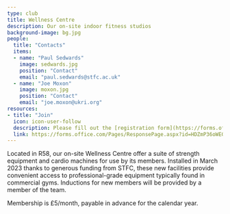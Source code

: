 ```yaml
---
type: club
title: Wellness Centre
description: Our on-site indoor fitness studios
background-image: bg.jpg
people:
  title: "Contacts"
  items:
  - name: "Paul Sedwards"
    image: sedwards.jpg
    position: "Contact"
    email: "paul.sedwards@stfc.ac.uk"
  - name: "Joe Moxon"
    image: moxon.jpg
    position: "Contact"
    email: "joe.moxon@ukri.org"
resources:
- title: "Join"
  icon: icon-user-follow
  description: Please fill out the [registration form](https://forms.office.com/Pages/ResponsePage.aspx?id=HDZmP36oWEGPYZnoLbPKyH83nh8ZbexGvWwWS_bVVP9URUlSOUcxSklET0ZXWjBZSUVGN1BMVk5TWSQlQCN0PWcu) to begin the process of joining the club and gain access to the facilities. All new members will be required to undergo some level of induction session before using the equipment. For informal enquiries contact one of the representatives listed above.
  link: https://forms.office.com/Pages/ResponsePage.aspx?id=HDZmP36oWEGPYZnoLbPKyH83nh8ZbexGvWwWS_bVVP9URUlSOUcxSklET0ZXWjBZSUVGN1BMVk5TWSQlQCN0PWcu
---
```


Located in R58, our on-site Wellness Centre offer a suite of strength equipment and cardio machines for use by its members. Installed in March 2023 thanks to generous funding from STFC, these new facilities provide convenient access to professional-grade equipment typically found in commercial gyms. Inductions for new members will be provided by a member of the team.

Membership is £5/month, payable in advance for the calendar year.
